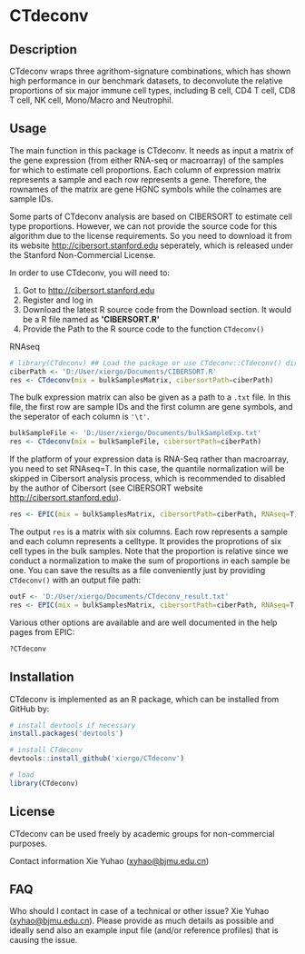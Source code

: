 # CTdeconv

## Description

CTdeconv wraps three agrithom-signature combinations, which has shown high performance in our benchmark datasets, to deconvolute the relative proportions of six major immune cell types, including B cell, CD4 T cell, CD8 T cell, NK cell, Mono/Macro and Neutrophil. 


## Usage

The main function in this package is CTdeconv. It needs as input a matrix of the gene expression (from either RNA-seq or macroarray) of the samples for which to estimate cell proportions. Each column of expression matrix represents a sample and each row represents a gene.  Therefore, the rownames of the matrix are gene HGNC symbols while the colnames are sample IDs. 

Some parts of CTdeconv analysis are based on CIBERSORT to estimate cell type proportions. However, we can not provide the source code for this algorithm due to the license requirements. So you need to download it from its website http://cibersort.stanford.edu seperately, which is released under the Stanford Non-Commercial License.

In order to use CTdeconv, you will need to:

  1. Got to http://cibersort.stanford.edu
  2. Register and log in
  3. Download the latest R source code from the Download section. It would be a R file named as **'CIBERSORT.R'**
  4. Provide the Path to the R source code to the function `CTdeconv()` 


RNAseq

```R
# library(CTdeconv) ## Load the package or use CTdeconv::CTdeconv() directly.
ciberPath <- 'D:/User/xiergo/Documents/CIBERSORT.R'
res <- CTdeconv(mix = bulkSamplesMatrix, cibersortPath=ciberPath)
```
The bulk expression matrix can also be given as a path to a `.txt` file. In this file, the first row are sample IDs and the first column are gene symbols, and the seperator of each column is `'\t'`.
```R
bulkSampleFile <- 'D:/User/xiergo/Documents/bulkSampleExp.txt'
res <- CTdeconv(mix = bulkSampleFile, cibersortPath=ciberPath)
```
If the platform of your expression data is RNA-Seq rather than macroarray, you need to set RNAseq=T. In this case, the quantile normalization will be skipped in Cibersort analysis process, which is recommended to disabled by the author of Cibersort (see CIBERSORT website http://cibersort.stanford.edu).

```R
res <- EPIC(mix = bulkSamplesMatrix, cibersortPath=ciberPath, RNAseq=T)
```

The output `res` is a matrix with six columns. Each row represents a sample and each column represents a celltype. It provides the proprotions of six cell types in the bulk samples. Note that the proportion is relative since we conduct a normalization to make the sum of proportions in each sample be one. You can save the results as a file conveniently just by providing `CTdeconv()` with an output file path:

```R
outF <- 'D:/User/xiergo/Documents/CTdeconv_result.txt'
res <- EPIC(mix = bulkSamplesMatrix, cibersortPath=ciberPath, RNAseq=T, filename=outF)
```

Various other options are available and are well documented in the help pages from EPIC:
```R
?CTdeconv
```
## Installation

CTdeconv is implemented as an R package, which can be installed from GitHub by:
```R
# install devtools if necessary
install.packages('devtools')

# install CTdeconv
devtools::install_github('xiergo/CTdeconv')

# load
library(CTdeconv)
```

## License
CTdeconv can be used freely by academic groups for non-commercial purposes. 

Contact information
Xie Yuhao (xyhao@bjmu.edu.cn)

## FAQ

Who should I contact in case of a technical or other issue?
Xie Yuhao (xyhao@bjmu.edu.cn). Please provide as much details as possible and ideally send also an example input file (and/or reference profiles) that is causing the issue.
